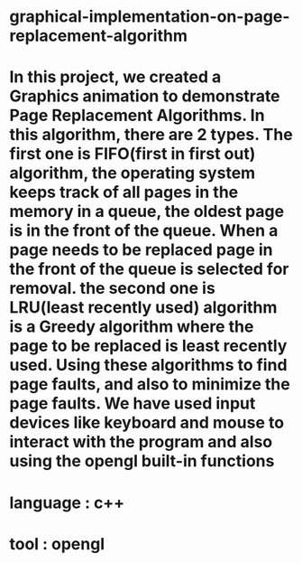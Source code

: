 # graphical-implementation-on-page-replacement-algorithm
# In this project, we created a Graphics animation to demonstrate Page Replacement Algorithms. In this algorithm, there are 2 types. The first one is FIFO(first in first out) algorithm, the operating system keeps track of all pages in the memory in a queue, the oldest page is in the front of the queue. When a page needs to be replaced page in the front of the queue is selected for removal. the second one is LRU(least recently used) algorithm is a Greedy algorithm where the page to be replaced is least recently used. Using these algorithms to find page faults, and also to minimize the page faults. We have used input devices like keyboard and mouse to interact with the program and also using the opengl built-in functions

# language : c++
# tool : opengl
